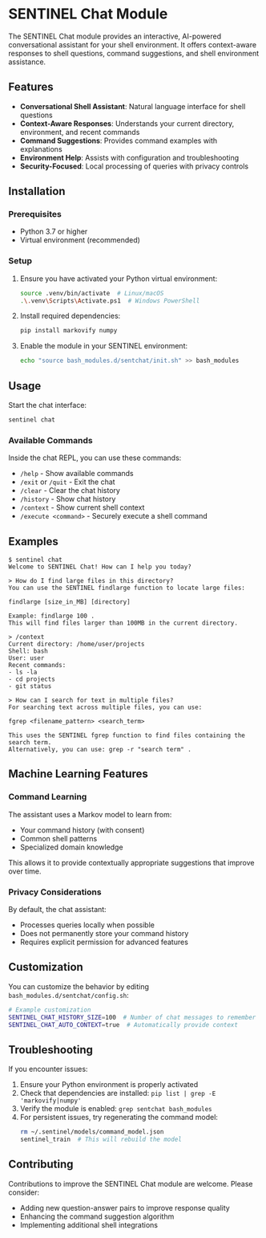 ﻿# SENTINEL Chat Module

The SENTINEL Chat module provides an interactive, AI-powered conversational assistant for your shell environment. It offers context-aware responses to shell questions, command suggestions, and shell environment assistance.

## Features

- **Conversational Shell Assistant**: Natural language interface for shell questions
- **Context-Aware Responses**: Understands your current directory, environment, and recent commands
- **Command Suggestions**: Provides command examples with explanations
- **Environment Help**: Assists with configuration and troubleshooting
- **Security-Focused**: Local processing of queries with privacy controls

## Installation

### Prerequisites

- Python 3.7 or higher
- Virtual environment (recommended)

### Setup

1. Ensure you have activated your Python virtual environment:
   ```bash
   source .venv/bin/activate  # Linux/macOS
   .\.venv\Scripts\Activate.ps1  # Windows PowerShell
   ```

2. Install required dependencies:
   ```bash
   pip install markovify numpy 
   ```

3. Enable the module in your SENTINEL environment:
   ```bash
   echo "source bash_modules.d/sentchat/init.sh" >> bash_modules
   ```

## Usage

Start the chat interface:
```bash
sentinel chat
```

### Available Commands

Inside the chat REPL, you can use these commands:

- `/help` - Show available commands
- `/exit` or `/quit` - Exit the chat
- `/clear` - Clear the chat history
- `/history` - Show chat history
- `/context` - Show current shell context
- `/execute <command>` - Securely execute a shell command

## Examples

```
$ sentinel chat
Welcome to SENTINEL Chat! How can I help you today?

> How do I find large files in this directory?
You can use the SENTINEL findlarge function to locate large files:

findlarge [size_in_MB] [directory]

Example: findlarge 100 .
This will find files larger than 100MB in the current directory.

> /context
Current directory: /home/user/projects
Shell: bash
User: user
Recent commands:
- ls -la
- cd projects
- git status

> How can I search for text in multiple files?
For searching text across multiple files, you can use:

fgrep <filename_pattern> <search_term>

This uses the SENTINEL fgrep function to find files containing the search term.
Alternatively, you can use: grep -r "search term" .
```

## Machine Learning Features

### Command Learning

The assistant uses a Markov model to learn from:
- Your command history (with consent)
- Common shell patterns
- Specialized domain knowledge

This allows it to provide contextually appropriate suggestions that improve over time.

### Privacy Considerations

By default, the chat assistant:
- Processes queries locally when possible
- Does not permanently store your command history
- Requires explicit permission for advanced features

## Customization

You can customize the behavior by editing `bash_modules.d/sentchat/config.sh`:

```bash
# Example customization
SENTINEL_CHAT_HISTORY_SIZE=100  # Number of chat messages to remember
SENTINEL_CHAT_AUTO_CONTEXT=true  # Automatically provide context
```

## Troubleshooting

If you encounter issues:

1. Ensure your Python environment is properly activated
2. Check that dependencies are installed: `pip list | grep -E 'markovify|numpy'`
3. Verify the module is enabled: `grep sentchat bash_modules`
4. For persistent issues, try regenerating the command model: 
   ```bash
   rm ~/.sentinel/models/command_model.json
   sentinel_train  # This will rebuild the model
   ```

## Contributing

Contributions to improve the SENTINEL Chat module are welcome. Please consider:

- Adding new question-answer pairs to improve response quality
- Enhancing the command suggestion algorithm
- Implementing additional shell integrations 